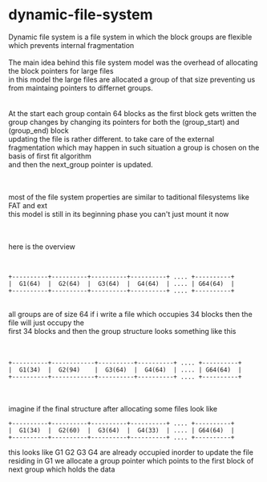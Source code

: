 # dynamic-file-system
Dynamic file system is a file system in which the block groups are flexible which prevents internal fragmentation
<br>
<br>
The main idea behind this file system model was the overhead of allocating the block pointers for large files<br>
in this model the large files are allocated a group of that size preventing us from maintaing pointers to differnet groups.<br>
<br>
<br>
At the start each group contain 64 blocks as the first block gets written the group changes by changing its pointers for both the (group_start) and (group_end) block <br>
updating the file is rather different. to take care of the external fragmentation which may happen in such situation a group is chosen on the basis of first fit algorithm <br>
and then the next_group pointer is updated.<br>
<br>
<br>

most of the file system properties are similar to taditional filesystems like FAT and ext <br>
this model is still in its beginning phase you can't just mount it now <br>
<br>
<br>

here is the overview 

<br>

`+----------+----------+----------+----------+ .... +----------+`<br>
`|  G1(64)  |  G2(64)  |  G3(64)  |  G4(64)  | .... | G64(64)  |`<br>
`+----------+----------+----------+----------+ .... +----------+`<br>

<br>
all groups are of size 64 if i write a file which occupies 34 blocks then the file will just occupy the <br>
first 34 blocks and then the group structure looks something like this<br>
<br>
<br>


`+----------+------------+----------+----------+ .... +----------+`<br>
`|  G1(34)  |  G2(94)    |  G3(64)  |  G4(64)  | .... | G64(64)  |`<br>
`+----------+------------+----------+----------+ .... +----------+`<br>
<br>
<br>


imagine if the final structure after allocating some files look like<br>

`+----------+----------+----------+----------+ .... +----------+`<br>
`|  G1(34)  |  G2(60)  |  G3(64)  |  G4(33)  | .... | G64(64)  |`<br>
`+----------+----------+----------+----------+ .... +----------+`<br>



this looks like G1 G2 G3 G4 are already occupied inorder to update the file residing in G1 
we allocate a group pointer which points to the first block of next group which holds the data 

